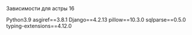 Зависимости для астры 16

Python3.9
asgiref==3.8.1
Django==4.2.13
pillow==10.3.0
sqlparse==0.5.0
typing-extensions==4.12.0
